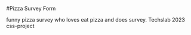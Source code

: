 #Pizza Survey Form

funny pizza survey who loves eat pizza and does survey. Techslab 2023 css-project
